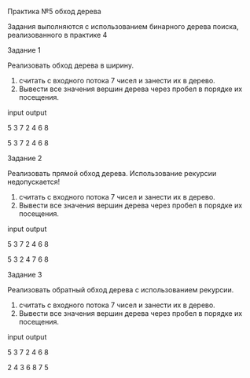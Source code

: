 
Практика №5 обход дерева

Задания выполняются с использованием бинарного дерева поиска,
реализованного в практике 4

Задание 1

Реализовать обход дерева в ширину.
1. считать с входного потока 7 чисел и занести их в дерево.
2. Вывести все значения вершин дерева через пробел в порядке
их посещения.

input output

5 3 7 2 4 6 8 

5 3 7 2 4 6 8

Задание 2

Реализовать прямой обход дерева. Использование рекурсии
недопускается!
1. считать с входного потока 7 чисел и занести их в дерево.
2. Вывести все значения вершин дерева через пробел в порядке
их посещения.

input output

5 3 7 2 4 6 8 

5 3 2 4 7 6 8

Задание 3

Реализовать обратный обход дерева с использованием рекурсии.
1. считать с входного потока 7 чисел и занести их в дерево.
2. Вывести все значения вершин дерева через пробел в порядке
их посещения.

input output

5 3 7 2 4 6 8 

2 4 3 6 8 7 5

